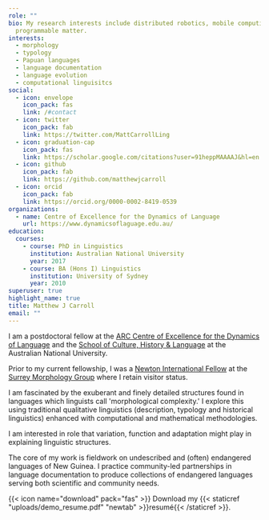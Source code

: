 ```yaml
---
role: ""
bio: My research interests include distributed robotics, mobile computing and
  programmable matter.
interests:
  - morphology
  - typology
  - Papuan languages
  - language documentation
  - language evolution
  - computational linguisitcs
social:
  - icon: envelope
    icon_pack: fas
    link: /#contact
  - icon: twitter
    icon_pack: fab
    link: https://twitter.com/MattCarrollLing
  - icon: graduation-cap
    icon_pack: fas
    link: https://scholar.google.com/citations?user=91heppMAAAAJ&hl=en
  - icon: github
    icon_pack: fab
    link: https://github.com/matthewjcarroll
  - icon: orcid
    icon_pack: fab
    link: https://orcid.org/0000-0002-8419-0539
organizations:
  - name: Centre of Excellence for the Dynamics of Language
    url: https://www.dynamicsoflaguage.edu.au/
education:
  courses:
    - course: PhD in Linguistics
      institution: Australian National University
      year: 2017
    - course: BA (Hons I) Linguistics
      institution: University of Sydney
      year: 2010
superuser: true
highlight_name: true
title: Matthew J Carroll
email: ""
---
```

I am a postdoctoral fellow at the [ARC Centre of Excellence for the Dynamics of Language](http://www.google.com/url?q=http%3A%2F%2Fwww.dynamicsoflanguage.edu.au&sa=D&sntz=1&usg=AFQjCNEvfJrPrWLlHeuMdw1z-xeYAHErTg) and the [School of Culture, History & Language](http://www.google.com/url?q=http%3A%2F%2Fchl.anu.edu.au%2F&sa=D&sntz=1&usg=AFQjCNGBmDwbMikO5MSAA5rALi3XT178kg) at the Australian National University.

Prior to my current fellowship, I was a [Newton International Fellow](http://www.google.com/url?q=http%3A%2F%2Fwww.newtonfellowships.org&sa=D&sntz=1&usg=AFQjCNEphVa99YHJqaEwt0VVXNz9V-L9oA) at the [Surrey Morphology Group](http://www.google.com/url?q=http%3A%2F%2Fsmg.surrey.ac.uk&sa=D&sntz=1&usg=AFQjCNFLm-GzARDpX2TnjkQ4zoNmB_-2Jw) where I retain visitor status.

I am fascinated by the exuberant and finely detailed structures found in languages which linguists call 'morphological complexity.' I explore this using traditional qualitative linguistics (description, typology and historical linguistics) enhanced with computational and mathematical methodologies.

I am interested in role that variation, function and adaptation might play in explaining linguistic structures.

The core of my work is fieldwork on undescribed and (often) endangered languages of New Guinea. I practice community-led partnerships in language documentation to produce collections of endangered languages serving both scientific and community needs.

{{< icon name="download" pack="fas" >}} Download my {{< staticref "uploads/demo_resume.pdf" "newtab" >}}resumé{{< /staticref >}}.
